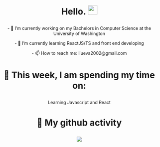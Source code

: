 # <p align="center"> Hello. <img src="https://raw.githubusercontent.com/MartinHeinz/MartinHeinz/master/wave.gif" width="30px"> </p>

<!--
**evaliu2002/evaliu2002** is a ✨ _special_ ✨ repository because its `README.md` (this file) appears on your GitHub profile.
-->

<!-- Here are some ideas to get you started:
 -->
 
<p align="center"> - 🔭 I’m currently working on my Bachelors in Computer Science at the University of Washington </p>
<p align="center"> - 🌱 I’m currently learning ReactJS/TS and front end developing </p>
<p align="center"> - 📫 How to reach me: liueva2002@gmail.com </p>

# <p align="center"> 🏫 This week, I am spending my time on: </p>
<p align="center"> Learning Javascript and React </p>

# <p align="center"> 📝 My github activity </p>

<p align="center">
  <img align="center" src="https://github-readme-stats.vercel.app/api/top-langs/?username=evaliu2002&layount=compact&theme=radical" />
</p> 
